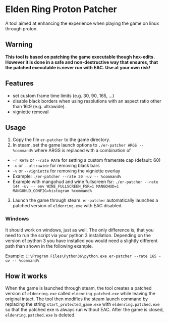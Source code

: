 # Elden Ring Proton Patcher


A tool aimed at enhancing the experience when playing the game on linux through proton.

## Warning

**This tool is based on patching the game executable though hex-edits. However it is done in a safe and non-destructive way that ensures, that the patched executable is never run with EAC. Use at your own risk!** 

## Features

- set custom frame time limits (e.g. 30, 90, 165, ...)
- disable black borders when using resolutions with an aspect ratio other than 16:9 (e.g. ultrawide).
- vigniette removal

## Usage

1. Copy the file `er-patcher` to the game directory.
2. In steam, set the game launch options to `./er-patcher ARGS -- %command%` where ARGS is replaced with a combination of
  - `-r RATE` or `--rate RATE` for setting a custom framerate cap (default: 60)
  - `-u` or `--ultrawide` for removing black bars
  - `-v` or `--vigniette` for removing the vigniette overlay
  - Example: `./er-patcher --rate 30 -uv -- %command%`
  - Example with mangohud and wine fullscreen fsr: `./er-patcher --rate 144 -uv -- env WINE_FULLSCREEN_FSR=1 MANGOHUD=1 MANGOHUD_CONFIG=histogram %command%`
3. Launch the game through steam. `er-patcher` automatically launches a patched version of `eldenring.exe` with EAC disabled.

### Windows

It should work on windows, just as well. The only difference is, that you need to run the script via your python 3 installation. Depending on the version of python 3 you have installed you would need a slightly different path than shown in the following example.

Example: `C:\Program Files\Python36\python.exe er-patcher --rate 165 -uv -- %command%`

## How it works

When the game is launched through steam, the tool creates a patched version of `eldenring.exe` called `eldenring.patched.exe` while leaving the original intact. The tool then modifies the steam launch command by replacing the string `start_protected_game.exe` with `eldenring.patched.exe` so that the patched exe is always run without EAC. After the game is closed, `eldenring.patched.exe` is deleted.